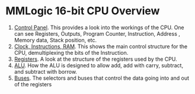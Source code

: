 # MMLogic 16-bit CPU Overview

1. [Control Panel](https://grexel.github.io/JCompiler/MML_16bit/ControlPanel16bit).
This provides a look into the workings of the CPU. One can see Registers, Outputs, Program Counter, Instruction, Address , Memory data, Stack position, etc.
2. [Clock, Instructions, RAM](https://grexel.github.io/JCompiler/MML_16bit/Instructions16bit).
This shows the main control structure for the CPU, demultiplexing the bits of the Instruction.
3. [Registers](https://grexel.github.io/JCompiler/MML_16bit/Registers16bit).
A look at the structure of the registers used by the CPU.
4. [ALU](https://grexel.github.io/JCompiler/MML_16bit/ALU16bit).
How the ALU is designed to allow add, add with carry, subtract, and subtract with borrow.
5. [Buses](https://grexel.github.io/JCompiler/MML_16bit/Buses16bit).
The selectors and buses that control the data going into and out of the registers
